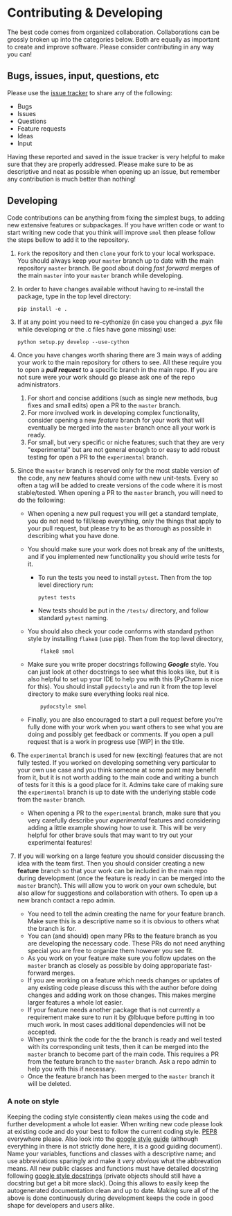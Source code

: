 # Contributing & Developing

The best code comes from organized collaboration. Collaborations can be grossly
broken up into the categories below. Both are equally as important to create
and improve software. Please consider contributing in any way you can!

## Bugs, issues, input, questions, etc
Please use the 
[issue tracker](https://github.com/CederGroupHub/smol/issues) to share any
of the following:
-   Bugs
-   Issues
-   Questions
-   Feature requests
-   Ideas
-   Input

Having these reported and saved in the issue tracker is very helpful to make
sure that they are properly addressed. Please make sure to be as descriptive
and neat as possible when opening up an issue, but remember any contribution is
much better than nothing!

## Developing
Code contributions can be anything from fixing the simplest bugs, to adding new
extensive features or subpackages. If you have written code or want to start
writing new code that you think will improve `smol` then please follow the
steps bellow to add it to the repository. 

1.  `Fork` the repository and then `clone` your fork to your local workspace.
    You should always keep your `master` branch up to date with the main
    repository `master` branch. Be good about doing *fast forward* merges of
    the main `master` into your `master` branch while developing.

2.  In order to have changes available without having to re-install the package,
type in the top level directory:

        pip install -e .

3.  If at any point you need to re-cythonize (in case you changed a .pyx file
while developing or the .c files have gone missing) use:

        python setup.py develop --use-cython

4. Once you have changes worth sharing there are 3 main ways of adding your
work to the main repository for others to see. All these require you to open a
***pull request*** to a specific branch in the main repo. If you are not sure
were your work should go please ask one of the repo administrators.
   1. For short and concise additions (such as single new methods, bug fixes
   and small edits) open a PR to the `master` branch.
   2. For more involved work in developing complex functionality, consider
   opening a new *feature* branch for your work that will eventually be merged
   into the `master` branch once all your work is ready.
   3. For small, but very specific or niche features; such that they are very
   "experimental" but are not general enough to or easy to add robust testing
   for open a PR to the `experimental` branch.

5. Since the `master` branch is reserved only for the most stable version of
the code, any new features should come with new unit-tests. Every so often a
tag will be added to create versions of the code where it is most
stable/tested. When opening a PR to the `master` branch, you will need to do
the following:
    -   When opening a new pull request you will get a standard template, you
    do not need to fill/keep everything, only the things that apply to your
    pull request, but please try to be as thorough as possible in describing
    what you have done.
    -   You should make sure your work does not break any of the unittests, and
    if you implemented new functionality you should write tests for it.
        -   To run the tests you need to install `pytest`. Then from the top
         level directiory run:
        
                pytest tests

        -   New tests should be put in the `/tests/` directory, and follow
        standard `pytest` naming.
    -   You should also check your code conforms with standard python style by
        installing `flake8` (use pip). Then from the top level directory,
        
                flake8 smol
    -   Make sure you write proper docstrings following ***Google***
    style. You can just look at other docstrings to see what this looks like,
    but it is also helpful to set up your IDE to help you with this (PyCharm
    is nice for this). You should install `pydocstyle` and run it from the top
    level directory to make sure everything looks real nice.
    
                pydocstyle smol
    -   Finally, you are also encouraged to start a pull request before you're
    fully done with your work when you want others to see what you are doing
    and possibly get feedback or comments. If you open a pull request that is a
    work in progress use [WIP] in the title.
    
6. The `experimental` branch is used for new (exciting) features that are not
fully tested. If you worked on developing something very particular to your own
use case and you think someone at some point may benefit from it, but it is not
worth adding to the main code and writing a bunch of tests for it this is a
good place for it. Admins take care of making sure the `experimental` branch is
up to date with the underlying stable code from the `master` branch.
    -   When opening a PR to the `experimental` branch, make sure that you
    very carefully describe your *experimental* features and considering adding
    a little example showing how to use it. This will be very helpful for
    other brave souls that may want to try out your experimental features!

7. If you will working on a large feature you should consider discussing the
idea with the team first. Then you should consider creating a new **feature**
branch so that your work can be included in the main repo during development
(once the feature is ready in can be merged into the `master` branch). This
will allow you to work on your own schedule, but also allow for suggestions
and collaboration with others. To open up a new branch contact a repo admin.
    -   You need to tell the admin creating the name for your feature branch.
    Make sure this is a descriptive name so it is obvious to others what the
    branch is for.
    -   You can (and should) open many PRs to the feature branch as you are
    developing the necessary code. These PRs do not need anything special you
    are free to organize them however you see fit.
    - As you work on your feature make sure you follow updates on the
    `master` branch as closely as possible by doing appropariate
    fast-forward merges.
    - If you are working on a feature which needs changes or updates of any
    existing code please discuss this with the author before doing changes
    and adding work on those changes. This makes mergine larger features
    a whole lot easier.
    - If your feature needs another package that is not currently a requirement
    make sure to run it by @lbluque before putting in too much work. In most
    cases additional dependencies will not be accepted.
    -   When you think the code for the the branch is ready and well tested
    with its corresponding unit tests, then it can be merged into the `master`
    branch to become part of the main code. This requires a PR from the feature
    branch to the `master` branch. Ask a repo admin to help you with this if
    necessary.
    -   Once the feature branch has been merged to the `master` branch it will
    be deleted.
 
 ### A note on style
 Keeping the coding style consistently clean makes using the code and further
 development a whole lot easier. When writing new code please look at existing
 code and do your best to follow the current coding style.
 [PEP8](https://www.python.org/dev/peps/pep-0008/) everywhere please.
 Also look into the
 [google style guide](https://google.github.io/styleguide/pyguide.html)
 (although everything in there is not strictly done here, it is a good guiding
 document).
 Name your variables, functions and classes with a descriptive name; and use
 abbreviations sparingly and make it *very obvious* what the abbrevation
 means. All new public classes and functions must have detailed docstring
 following
 [google style docstrings](https://sphinxcontrib-napoleon.readthedocs.io/en/latest/example_google.html)
 (private objects should still have a docstring but get a bit more slack).
 Doing this allows to easily keep the autogenerated documentation clean and up
 to date.
 Making sure all of the above is done continuously during development keeps the
 code in good shape for developers and users alike.